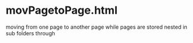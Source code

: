 # movPagetoPage.html

moving from one page to another page while pages are stored nested in sub folders through <anchor-tag> 

